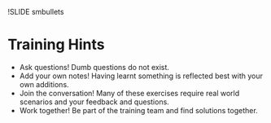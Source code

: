 !SLIDE smbullets
# Training Hints

* Ask questions! Dumb questions do not exist.
* Add your own notes! Having learnt something is reflected best with your own additions.
* Join the conversation! Many of these exercises require real world scenarios and your feedback and questions.
* Work together! Be part of the training team and find solutions together.
